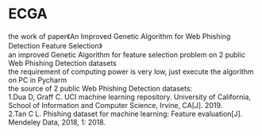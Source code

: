 # ECGA
the work of paper《An Improved Genetic Algorithm for Web Phishing Detection Feature Selection》<br>
an improved Genetic Algorithm for feature selection problem on 2 public Web Phishing Detection datasets<br>
the requirement of computing power is very low, just execute the algorithm on PC in Pycharm<br>
the source of 2 public Web Phishing Detection datasets:<br>
1.Dua D, Graff C. UCI machine learning repository. University of California, School of Information and Computer Science, Irvine, CA[J]. 2019.<br>
2.Tan C L. Phishing dataset for machine learning: Feature evaluation[J]. Mendeley Data, 2018, 1: 2018.<br>
